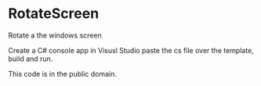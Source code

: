 # RotateScreen
Rotate a the windows screen

Create a C# console app in Visusl Studio paste the cs file over the template, build and run.

This code is in the public domain.

